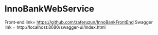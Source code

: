 # InnoBankWebService
Front-end link= https://github.com/zaferuzun/InnoBankFrontEnd
Swagger link = http://localhost:8080/swagger-ui/index.html


